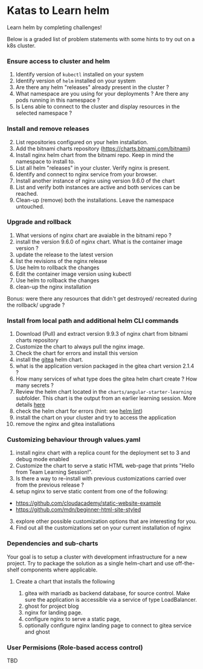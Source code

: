 # Katas to Learn helm

Learn helm by completing challenges!

Below is a graded list of problem statements with some hints to try out on a k8s cluster.

### Ensure access to cluster and helm
1. Identify version of `kubectl` installed on your system
1. Identify version of `helm` installed on your system
2. Are there any helm "releases" already present in the cluster ?
3. What namespace are you using for your deployments ? Are there any pods running in this namespace ?
4. Is Lens able to connect to the cluster and display resources in the selected namespace ?
### Install and remove releases

2. List repositories configured on your helm installation.
3. Add the bitnami charts repository (https://charts.bitnami.com/bitnami)
4. Install nginx helm chart from the bitnami repo. Keep in mind the namespace to install to.
5. List all helm "releases" in your cluster. Verify nginx is present.
6. Identify and connect to nginx service from your browser.
7. Install another instance of nginx using version 9.6.0 of the chart
8. List and verify both instances are active and both services can be reached.
9. Clean-up (remove) both the installations. Leave the namespace untouched.

### Upgrade and rollback
1. What versions of nginx chart are avaiable in the bitnami repo ?
2. install the version 9.6.0 of nginx chart. What is the container image version ?
3. update the release to the latest version
6. list the revisions of the nginx release
4. Use helm to rollback the changes
5. Edit the container image version using kubectl
4. Use helm to rollback the changes
6. clean-up the nginx installation

Bonus: were there any resources that didn't get destroyed/ recreated during the rollback/ upgrade ?

### Install from local path and additional helm CLI commands
1. Download (Pull) and extract version 9.9.3 of nginx chart from bitnami charts repository
2. Customize the chart to always pull the nginx image.
4. Check the chart for errors and install this version
4. install the [gitea](https://artifacthub.io/packages/helm/gitea/gitea) helm chart.
5. what is the application version packaged in the gitea chart version 2.1.4 ?
6. How many services of what type does the gitea helm chart create ? How many secrets ?
2. Review the helm chart located in the `charts/angular-starter-learning` subfolder.
   This chart is the output from an earlier learning session. More details [here](https://github.com/meenakshi-koushik/angular-starter-learning)
3. check the helm chart for errors (hint: see [helm lint](https://docs.helm.sh/docs/helm/helm_lint/))
4. install the chart on your cluster and try to access the application
5. remove the nginx and gitea installations

### Customizing behaviour through values.yaml
1. install nginx chart with a replica count for the deployment set to 3 and debug mode enabled
3. Customize the chart to serve a static HTML web-page that prints "Hello from Team Learning Session!". 
3. Is there a way to re-install with previous customizations carried over from the previous release ?
2. setup nginx to serve static content from one of the following:

  *  https://github.com/cloudacademy/static-website-example
  *  https://github.com/mdn/beginner-html-site-styled
3. explore other possible customization options that are interesting for you.
4. Find out all the customizations set on your current installation of nginx

### Dependencies and sub-charts

Your goal is to setup a cluster with development infrastructure for a new project. Try to package the solution as a single helm-chart and use off-the-shelf components where applicable.

1. Create a chart that installs the following

    1. gitea with mariadb as backend database, for source control. Make sure the application is accessible via a service of type LoadBalancer.
    1. ghost for project blog
    1. nginx for landing page. 
    1. configure nginx to serve a static page, 
    1. optionally configure nginx landing page to connect to gitea service and ghost
### User Permisions (Role-based access control)

TBD